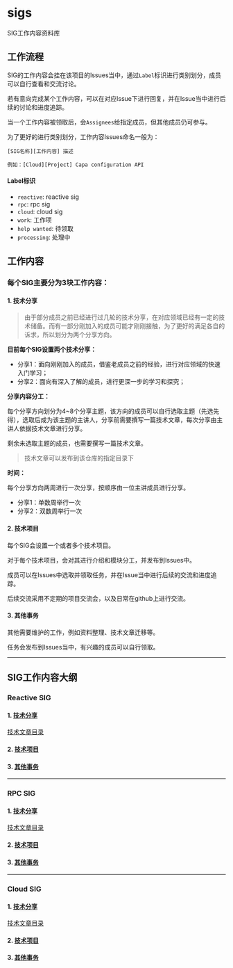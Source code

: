 # sigs

SIG工作内容资料库

## 工作流程

SIG的工作内容会挂在该项目的Issues当中，通过`Label`标识进行类别划分，成员可以自行查看和交流讨论。

若有意向完成某个工作内容，可以在对应Issue下进行回复，并在Issue当中进行后续的讨论和进度追踪。

当一个工作内容被领取后，会`Assignees`给指定成员，但其他成员仍可参与。

为了更好的进行类别划分，工作内容Issues命名一般为：

```
[SIG名称][工作内容] 描述

例如：[Cloud][Project] Capa configuration API
```

#### Label标识

+ `reactive`: reactive sig
+ `rpc`: rpc sig
+ `cloud`: cloud sig
+ `work`: 工作项
+ `help wanted`: 待领取
+ `processing`: 处理中

## 工作内容

### 每个SIG主要分为3块工作内容：

#### 1. 技术分享

> 由于部分成员之前已经进行过几轮的技术分享，在对应领域已经有一定的技术储备。而有一部分刚加入的成员可能才刚刚接触，为了更好的满足各自的诉求，所以划分为两个分享方向。

**目前每个SIG设置两个技术分享：**

+ 分享1：面向刚刚加入的成员，借鉴老成员之前的经验，进行对应领域的快速入门学习；
+ 分享2：面向有深入了解的成员，进行更深一步的学习和探究；

**分享内容分工：**

每个分享方向划分为4~8个分享主题，该方向的成员可以自行选取主题（先选先得），选取后成为该主题的主讲人，分享前需要撰写一篇技术文章，每次分享由主讲人依据技术文章进行分享。

剩余未选取主题的成员，也需要撰写一篇技术文章。

> 技术文章可以发布到该仓库的指定目录下

**时间：**

每个分享方向两周进行一次分享，按顺序由一位主讲成员进行分享。

+ 分享1：单数周举行一次
+ 分享2：双数周举行一次

#### 2. 技术项目

每个SIG会设置一个或者多个技术项目。

对于每个技术项目，会对其进行介绍和模块分工，并发布到Issues中。

成员可以在Issues中选取并领取任务，并在Issue当中进行后续的交流和进度追踪。

后续交流采用不定期的项目交流会，以及日常在github上进行交流。

#### 3. 其他事务

其他需要维护的工作，例如资料整理、技术文章迁移等。

任务会发布到Issues当中，有兴趣的成员可以自行领取。

---

## SIG工作内容大纲

### Reactive SIG

#### 1. [技术分享](./sig/reactive/talk)

[技术文章目录](./sig/reactive/talk/blog)

#### 2. [技术项目](./sig/reactive/project)

#### 3. [其他事务](./sig/reactive/affairs)

---

### RPC SIG

#### 1. [技术分享](./sig/rpc/talk)

[技术文章目录](./sig/rpc/talk/blog)

#### 2. [技术项目](./sig/rpc/project)

#### 3. [其他事务](./sig/rpc/affairs)

---

### Cloud SIG

#### 1. [技术分享](./sig/cloud/talk)

[技术文章目录](./sig/cloud/talk/blog)

#### 2. [技术项目](./sig/cloud/project)

#### 3. [其他事务](./sig/cloud/affairs)
